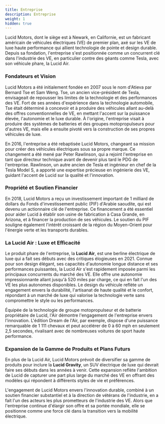 ```yaml
---
title: Entreprise
description: Entreprise
weight: 1
hidden: true
---
```


Lucid Motors, dont le siège est à Newark, en Californie, est un fabricant américain de véhicules électriques (VE) de premier plan, axé sur les VE de luxe haute performance qui allient technologie de pointe et design durable. Depuis sa fondation, l'entreprise s'est positionnée comme un concurrent clé dans l'industrie des VE, en particulier contre des géants comme Tesla, avec son véhicule phare, la Lucid Air.

### Fondateurs et Vision

Lucid Motors a été initialement fondée en 2007 sous le nom d'Atieva par Bernard Tse et Sam Weng. Tse, un ancien vice-président de Tesla, envisageait de repousser les limites de la technologie et des performances des VE. Fort de ses années d'expérience dans la technologie automobile, Tse était déterminé à concevoir et à produire des véhicules allant au-delà des offres conventionnelles de VE, en mettant l'accent sur la puissance élevée, l'autonomie et le luxe durable. À l'origine, l'entreprise visait à produire des systèmes de batteries et des groupes motopropulseurs pour d'autres VE, mais elle a ensuite pivoté vers la construction de ses propres véhicules de luxe.

En 2016, l'entreprise a été rebaptisée Lucid Motors, changeant sa mission pour créer des véhicules électriques sous sa propre marque. Ce changement a été mené par Peter Rawlinson, qui a rejoint l'entreprise en tant que directeur technique avant de devenir plus tard le PDG de l'entreprise. Rawlinson, un autre ancien de Tesla et ingénieur en chef de la Tesla Model S, a apporté une expertise précieuse en ingénierie des VE, guidant l'accent de Lucid sur la qualité et l'innovation.

### Propriété et Soutien Financier

En 2018, Lucid Motors a reçu un investissement important de 1 milliard de dollars du Fonds d'investissement public (PIF) d'Arabie saoudite, qui est devenu un actionnaire clé de l'entreprise. Ce financement a été essentiel pour aider Lucid à établir son usine de fabrication à Casa Grande, en Arizona, et à financer la production de ses véhicules. Le soutien du PIF souligne également l'intérêt croissant de la région du Moyen-Orient pour l'énergie verte et les transports durables.

### La Lucid Air : Luxe et Efficacité

Le produit phare de l'entreprise, la **Lucid Air**, est une berline électrique de luxe qui a fait ses débuts avec des critiques élogieuses en 2021. Connue pour son design élégant, ses capacités d'autonomie longue distance et ses performances puissantes, la Lucid Air s'est rapidement imposée parmi les principaux concurrents du marché des VE. Elle offre une autonomie impressionnante allant jusqu'à 520 miles par charge, ce qui en fait l'un des VE les plus autonomes disponibles. Le design du véhicule reflète un engagement envers la durabilité, l'artisanat de haute qualité et le confort, répondant à un marché de luxe qui valorise la technologie verte sans compromettre le style ou les performances.

Équipée de la technologie de groupe motopropulseur et de batterie propriétaire de Lucid, l'Air démontre l'engagement de l'entreprise envers l'innovation. L'édition Dream de l'Air, par exemple, dispose d'une puissance remarquable de 1 111 chevaux et peut accélérer de 0 à 60 mph en seulement 2,5 secondes, rivalisant avec de nombreuses voitures de sport haute performance.

### Expansion de la Gamme de Produits et Plans Futurs

En plus de la Lucid Air, Lucid Motors prévoit de diversifier sa gamme de produits pour inclure la **Lucid Gravity**, un SUV électrique de luxe qui devrait faire ses débuts dans les années à venir. Cette expansion reflète l'ambition de Lucid de capturer une part plus large du marché des VE en offrant des modèles qui répondent à différents styles de vie et préférences.

L'engagement de Lucid Motors envers l'innovation durable, combiné à un soutien financier substantiel et à la direction de vétérans de l'industrie, en a fait l'un des acteurs les plus prometteurs de l'industrie des VE. Alors que l'entreprise continue d'élargir son offre et sa portée mondiale, elle se positionne comme une force clé dans la transition vers la mobilité électrique.